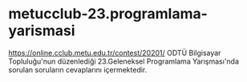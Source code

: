 # metucclub-23.programlama-yarismasi
https://online.cclub.metu.edu.tr/contest/20201/
ODTÜ Bilgisayar Topluluğu'nun düzenlediği 23.Geleneksel Programlama Yarışması'nda sorulan soruların cevaplarını içermektedir.
